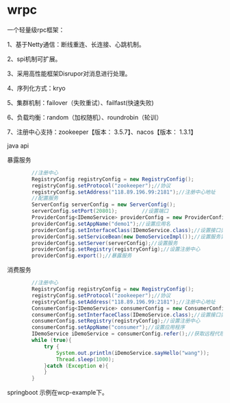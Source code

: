 # wrpc

一个轻量级rpc框架：

1、基于Netty通信：断线重连、长连接、心跳机制。

2、spi机制可扩展。

3、采用高性能框架Disrupor对消息进行处理。

4、序列化方式：kryo

5、集群机制：failover（失败重试）、failfast(快速失败)

6、负载均衡：random（加权随机）、roundrobin（轮训）

7、注册中心支持：zookeeper【版本： 3.5.7】、nacos【版本： 1.3.1】









java api

暴露服务

```java
        //注册中心
        RegistryConfig registryConfig = new RegistryConfig();
        registryConfig.setProtocol("zookeeper");//协议
        registryConfig.setAddress("118.89.196.99:2181");//注册中心地址
        //配置服务
        ServerConfig serverConfig = new ServerConfig();
        serverConfig.setPort(20801);        //设置端口
        ProviderConfig<IDemoService> providerConfig = new ProviderConfig<>();
        providerConfig.setAppName("demo1");//设置应用名
        providerConfig.setInterfaceClass(IDemoService.class);//设置接口类
        providerConfig.setServiceBean(new DemoServiceImpl());//设置服务实现类
        providerConfig.setServer(serverConfig);//设置服务
        providerConfig.setRegistry(registryConfig);//设置注册中心
        providerConfig.export();//暴露服务
```

消费服务

```java
        //注册中心
        RegistryConfig registryConfig = new RegistryConfig();
        registryConfig.setProtocol("zookeeper");//协议
        registryConfig.setAddress("118.89.196.99:2181");//注册中心地址
        ConsumerConfig<IDemoService> consumerConfig = new ConsumerConfig<>();
        consumerConfig.setInterfaceClass(IDemoService.class);//设置接口类
        consumerConfig.setRegistry(registryConfig);//设置注册中心
        consumerConfig.setAppName("consumer");//设置应用程序
        IDemoService iDemoService = consumerConfig.refer();//获取远程代理类
        while (true){
            try {
                System.out.println(iDemoService.sayHello("wang"));
                Thread.sleep(1000);
            }catch (Exception e){
            }
        }
```



springboot 示例在wcp-example下。